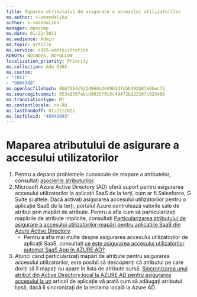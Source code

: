 ```yaml
---
title: Maparea atributului de asigurare a accesului utilizatorilor
ms.author: v-smandalika
author: v-smandalika
manager: dansimp
ms.date: 01/22/2021
ms.audience: Admin
ms.topic: article
ms.service: o365-administration
ROBOTS: NOINDEX, NOFOLLOW
localization_priority: Priority
ms.collection: Adm_O365
ms.custom:
- "7851"
- "9004348"
ms.openlocfilehash: 8bbf554c533d960a304901d7cbb492b87e9bec71
ms.sourcegitcommit: 953a8567ebcd9835f8c5c49472b223107c92549b
ms.translationtype: MT
ms.contentlocale: ro-RO
ms.lasthandoff: 01/22/2021
ms.locfileid: "49949893"
---
```

# <a name="user-provisioning-attribute-mapping"></a>Maparea atributului de asigurare a accesului utilizatorilor

1. Pentru a depana problemele cunoscute de mapare a atributelor, consultați [asocierile atributurilor](https://docs.microsoft.com/azure/active-directory/app-provisioning/known-issues#attribute-mappings). 
2. Microsoft Azure Active Directory (AD) oferă suport pentru asigurarea accesului utilizatorilor la aplicații SaaS de la terți, cum ar fi Salesforce, G Suite și altele. Dacă activați asigurarea accesului utilizatorilor pentru o aplicație SaaS de la terți, portalul Azure controlează valorile sale de atribut prin mapări de atribute. Pentru a afla cum să particularizați mapările de atribute implicite, consultați [Particularizarea atributului de asigurare a accesului utilizatorilor-mapări pentru aplicațiile SaaS din Azure Active Directory](https://docs.microsoft.com/azure/active-directory/app-provisioning/customize-application-attributes).
    - Pentru a afla mai multe despre asigurarea accesului utilizatorilor de aplicații SaaS, consultați [ce este asigurarea accesului utilizatorilor automat SaaS App în AZURE AD?](https://docs.microsoft.com/azure/active-directory/app-provisioning/user-provisioning) 
3. Atunci când particularizați mapări de atribute pentru asigurarea accesului utilizatorilor, este posibil să descoperiți că atributul pe care doriți să îl mapați nu apare în lista de atribute sursă. [Sincronizarea unui atribut din Active Directory local la AZURE AD pentru asigurarea accesului la un](https://docs.microsoft.com/azure/active-directory/app-provisioning/user-provisioning-sync-attributes-for-mapping) articol de aplicație vă arată cum să adăugați atributul lipsă, dacă îl sincronizați de la reclama locală la Azure AD.
